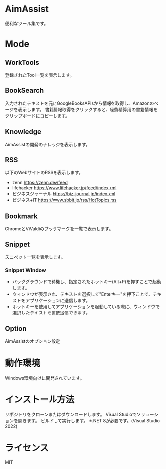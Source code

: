 # AimAssist
便利なツール集です。

# Mode
## WorkTools
登録されたTool一覧を表示します。

## BookSearch
入力されたテキストを元にGoogleBooksAPIsから情報を取得し、Amazonのページを表示します。
書籍情報取得をクリックすると、経費精算用の書籍情報をクリップボードにコピーします。

## Knowledge
AimAssistの開発のナレッジを表示します。

## RSS
以下のWebサイトのRSSを表示します。
* zenn https://zenn.dev/feed
* lifehacker https://www.lifehacker.jp/feed/index.xml
* ビジネスジャーナル https://biz-journal.jp/index.xml
* ビジネス+IT https://www.sbbit.jp/rss/HotTopics.rss

## Bookmark
ChromeとViValdiのブックマークを一覧で表示します。

## Snippet
スニペット一覧を表示します。

### Snippet Window
* バックグラウンドで待機し、指定されたホットキー(Alt+P)を押すことで起動します。
* ウィンドウが表示され、テキストを選択して"Enterキー"を押下ことで、テキストをアプリケーションに送信します。
* ホットキーを使用してアプリケーションを起動している際に、ウィンドウで選択したテキストを直接送信できます。

## Option
AimAssistのオプション設定

# 動作環境
Windows環境向けに開発されています。

# インストール方法
リポジトリをクローンまたはダウンロードします。
Visual Studioでソリューションを開きます。
ビルドして実行します。
※.NET 8が必要です。(Visual Studio 2022)

# ライセンス
MIT